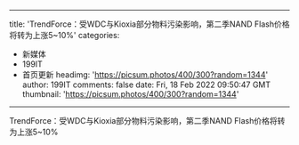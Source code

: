 
---
title: 'TrendForce：受WDC与Kioxia部分物料污染影响，第二季NAND Flash价格将转为上涨5~10%'
categories: 
 - 新媒体
 - 199IT
 - 首页更新
headimg: 'https://picsum.photos/400/300?random=1344'
author: 199IT
comments: false
date: Fri, 18 Feb 2022 09:50:47 GMT
thumbnail: 'https://picsum.photos/400/300?random=1344'
---

<div>   
TrendForce：受WDC与Kioxia部分物料污染影响，第二季NAND Flash价格将转为上涨5~10%  
</div>
            